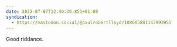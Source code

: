 ```yaml
---
date: 2022-07-07T12:40:30.851+01:00
syndication:
  - https://mastodon.social/@paulrobertlloyd/108605881147993955
---
```


Good riddance.
